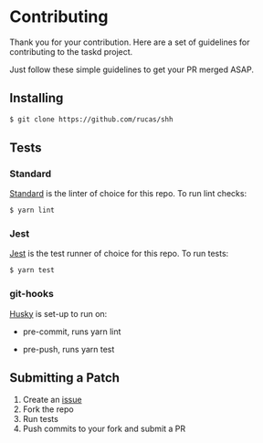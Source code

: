# Contributing

Thank you for your contribution. Here are a set of guidelines for contributing to the taskd project.

Just follow these simple guidelines to get your PR merged ASAP.

## Installing

```sh
$ git clone https://github.com/rucas/shh
```

## Tests

### Standard

[Standard](https://github.com/standard/standard) is the linter of choice for this repo. To run lint checks:

```sh
$ yarn lint
```

### Jest

[Jest](https://github.com/facebook/jest) is the test runner of choice for this repo. To run tests:

```sh
$ yarn test
```

### git-hooks

[Husky](https://github.com/typicode/husky) is set-up to run on:

- pre-commit, runs yarn lint

- pre-push, runs yarn test

## Submitting a Patch

1. Create an [issue](https://github.com/rucas/taskd/issues/new)
2. Fork the repo
3. Run tests
4. Push commits to your fork and submit a PR
